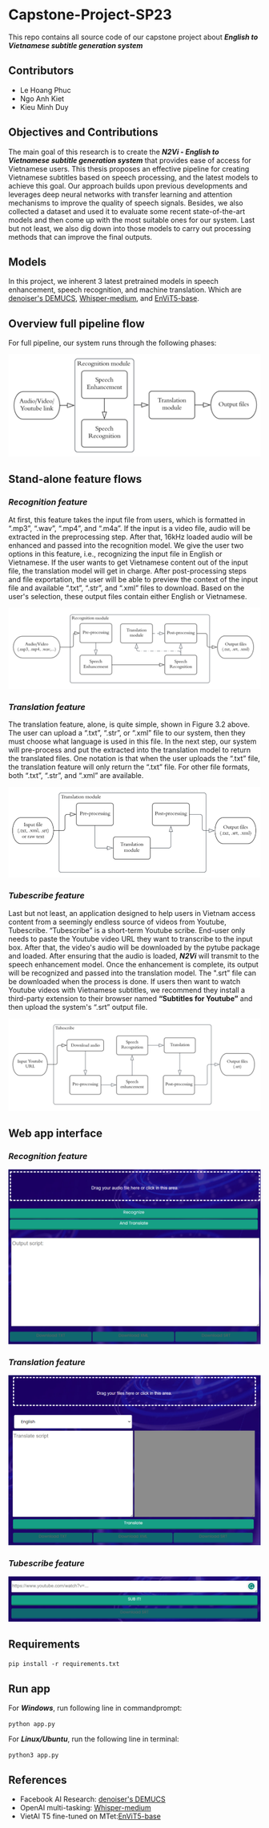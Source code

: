 # **Capstone-Project-SP23**

This repo contains all source code of our capstone project about ***English to Vietnamese subtitle generation system***

## **Contributors**

- Le Hoang Phuc
- Ngo Anh Kiet
- Kieu Minh Duy
  
## **Objectives and Contributions**

The main goal of this research is to create the ***N2Vi - English to Vietnamese subtitle generation system*** that provides ease of access for Vietnamese users. This thesis proposes an effective pipeline for creating Vietnamese subtitles based on speech processing, and the latest models to achieve this goal. Our approach builds upon previous developments and leverages deep neural networks with transfer learning and attention mechanisms to improve the quality of speech signals. Besides, we also collected a dataset and used it to evaluate some recent state-of-the-art models and then come up with the most suitable ones for our system. Last but not least, we also dig down into those models to carry out processing methods that can improve the final outputs.

## **Models**

In this project, we inherent 3 latest pretrained models in speech enhancement, speech recognition,  and machine translation. Which are [denoiser's DEMUCS](https://arxiv.org/pdf/2006.12847.pdf), [Whisper-medium](https://cdn.openai.com/papers/whisper.pdf), and [EnViT5-base](https://arxiv.org/pdf/2210.05610.pdf).

## **Overview full pipeline flow**

For full pipeline, our system runs through the following phases:

![](images/2023-04-26-11-50-57.png)

## **Stand-alone feature flows**

### ***Recognition feature***

At first, this
feature takes the input file from users, which is formatted in “.mp3”, “.wav”, “.mp4”, and “.m4a”. If the input is a video file, audio will be extracted in the preprocessing step. After that, 16kHz loaded audio will be enhanced and passed into the recognition model. We give the user two options in this feature, i.e., recognizing the input file in English or Vietnamese. If the user wants to get Vietnamese content out of the input file, the translation model will get in charge. After post-processing steps and file exportation, the user will be able to preview the context of the input file and available “.txt”, “.str”, and “.xml” files to download. Based on the user's selection, these output files contain either English or Vietnamese.

![](images/2023-04-26-11-56-21.png)

### ***Translation feature***

The translation feature, alone, is quite simple, shown in Figure 3.2 above. The user can upload a “.txt”, “.str”, or “.xml” file to our system, then they must choose what language is used in this file. In the next step, our system will pre-process and put the extracted into the translation model to return the translated files. One notation is that when the user uploads the “.txt” file, the translation feature will only return the “.txt” file. For other file formats, both “.txt”, “.str”, and “.xml” are available.

![](images/2023-04-26-11-57-47.png)

### ***Tubescribe feature***

Last but not least, an application designed to help users in Vietnam access content from a seemingly endless source of videos from Youtube, Tubescribe. “Tubescribe” is a short-term Youtube scribe. End-user only needs to paste the Youtube video URL they want to transcribe to the input box. After that, the video's audio will be downloaded by the pytube package and loaded. After ensuring that the audio is loaded, ***N2Vi*** will transmit to the speech enhancement model. Once the enhancement is complete, its output will be recognized and passed into the translation model. The ".srt” file can be downloaded when the process is done. If users then want to watch Youtube videos with Vietnamese subtitles, we recommend they install a third-party extension to their browser named **“Subtitles for Youtube”** and then upload the system's “.srt” output file.

![](images/2023-04-26-11-59-38.png)

## **Web app interface**

### ***Recognition feature***

![](images/2023-04-26-12-16-31.png)

### ***Translation feature***

![](images/2023-04-26-12-15-44.png)

### ***Tubescribe feature***

![](images/2023-04-26-12-16-54.png)

## **Requirements**

```pip install -r requirements.txt```

## **Run app**

For ***Windows***, run following line in commandprompt:

```python app.py```

For ***Linux/Ubuntu***, run the following line in terminal:

```python3 app.py```


## **References**
- Facebook AI Research: [denoiser's DEMUCS](https://arxiv.org/pdf/2006.12847.pdf)
- OpenAI multi-tasking: [Whisper-medium](https://cdn.openai.com/papers/whisper.pdf)
- VietAI T5 fine-tuned on MTet:[EnViT5-base](https://arxiv.org/pdf/2210.05610.pdf)